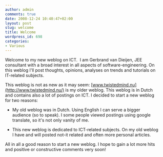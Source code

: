 ```yaml
---
author: admin
comments: true
date: 2008-12-24 10:40:47+02:00
layout: post
slug: welcome
title: Welcome
wordpress_id: 698
categories:
- Various
---
```


Welcome to my new weblog on ICT.  I am Gerbrand van Dieijen, JEE consultant with a broad interest in all aspects of software-engineering. On this weblog I'll post thoughts, opinions, analyses on trends and tutorials on IT-related subjects.

This weblog is not as new as it may seem: [www.twistedmind.nu](http://www.twistedmind.nu/) is my older weblog. This weblog is in Dutch and contains also a lot of postings on ICT. I decided to start a new weblog for two reasons:



    
  * My old weblog was in Dutch. Using English I can serve a bigger audience (so to speak). I some people viewed postings using google translate, so it's not only vanity of me.

    
  * This new weblog is dedicated to ICT-related subjects. On my old weblog I have and will posted not-it related and often more personal articles.


All in all a good reason to start a new weblog. I hope to gain a lot more hits and positive or constructive comments very soon!
